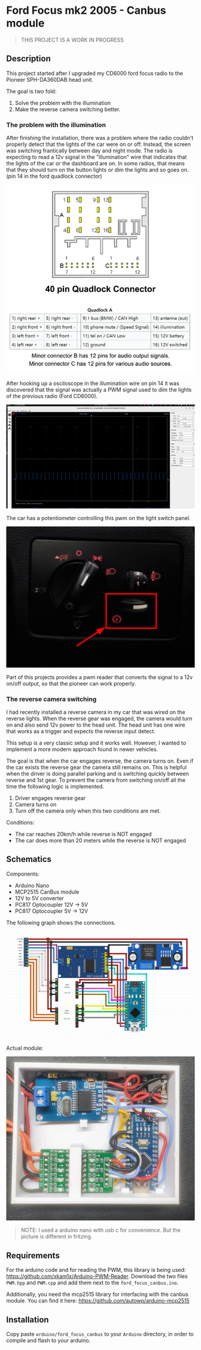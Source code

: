 # Ford Focus mk2 2005 - Canbus module
> THIS PROJECT IS A WORK IN PROGRESS
## Description
<!-- ![alt text](docs/img/android_auto.jpg "Pioneer SPH-DA360DAB") -->
This project started after I upgraded my CD6000 ford focus radio to the Pioneer SPH-DA360DAB head unit.

The goal is two fold:
1. Solve the problem with the illumination
2. Make the reverse camera switching better.

### The problem with the illumination
After finishing the installation, there was a problem where the radio couldn't properly detect that the lights of the car were on or off. Instead, the screen was switching frantically between day and night mode. The radio is expecting to read a 12v signal in the "illumination" wire that indicates that the lights of the car or the dashboard are on. In some radios, that means that they should turn on the button lights or dim the lights and so goes on. (pin 14 in the ford quadlock connector)

![alt text](docs/img/ford_quadlock.webp "Ford quadlock connector")

After hooking up a osciloscope in the illumination wire on pin 14 it was discovered that the signal was actually a PWM signal used to dim the lights of the previous radio (Ford CD6000).

![alt text](docs/img/illum_pwm.jpg "Illumination PWM")

The car has a potentiometer controlling this pwm on the light switch panel.

![alt text](docs/img/ford_light_switch.png "Ford focus light switch panel")

Part of this projects provides a pwm reader that converts the signal to a 12v on/off output, so that the pioneer can work properly.

### The reverse camera switching
I had recently installed a reverse camera in my car that was wired on the reverse lights. When the reverse gear was engaged, the camera would turn on and also send 12v power to the head unit. The head unit has one wire that works as a trigger and expects the reverse input detect.

This setup is a very classic setup and it works well. However, I wanted to implement a more modern approach found in newer vehicles.

The goal is that when the car engages reverse, the camera turns on. Even if the car exists the reverse gear the camera still remains on. This is helpful when the driver is doing parallel parking and is switching quickly between reverse and 1st gear. To prevent the camera from switching on/off all the time the following logic is implemented.

1. Driver engages reverse gear
2. Camera turns on
3. Turn off the camera only when this two conditions are met.

Conditions:
* The car reaches 20km/h while reverse is NOT engaged
* The car does more than 20 meters while the reverse is NOT engaged

## Schematics
Components:
- Arduino Nano
- MCP2515 CanBus module
- 12V to 5V converter
- PC817 Optocoupler 12V -> 5V
- PC817 Optocoupler 5V -> 12V

The following graph shows the connections.

![alt text](docs/img/fritzing.jpg "Ford focus module schematics")

Actual module:

![alt text](docs/img/module_1.jpg "Ford focus module 1")

> NOTE: I used a arduino nano with usb c for convenience. But the picture is different in fritzing.

## Requirements

For the arduino code and for reading the PWM, this library is being used: https://github.com/xkam1x/Arduino-PWM-Reader. Download the two files `PWM.hpp` and `PWM.cpp` and add them next to the `ford_focus_canbus.ino`.

Additionally, you need the mcp2515 library for interfacing with the canbus module. You can find it here: https://github.com/autowp/arduino-mcp2515


## Installation
Copy paste `arduino/ford_focus_canbus` to your `Arduino` directory, in order to compile and flash to your arduino.

